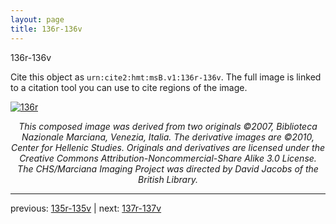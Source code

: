 ```yaml
---
layout: page
title: 136r-136v
---
```


136r-136v

Cite this object as `urn:cite2:hmt:msB.v1:136r-136v`. The full image is linked to a citation tool you can use to cite regions of the image.

[![136r](http://www.homermultitext.org/iipsrv?IIIF=/project/homer/pyramidal/deepzoom/hmt/vbbifolio/v1/vb_135v_136r.tif/full/800,/0/default.jpg)](http://www.homermultitext.org/ict2/?urn=urn:cite2:hmt:vbbifolio.v1:vb_135v_136r) 

<p style="text-align: center; font-style: italic;">This composed image was derived from two originals ©2007, Biblioteca Nazionale Marciana, Venezia, Italia. The derivative images are ©2010, Center for Hellenic Studies. Originals and derivatives are licensed under the Creative Commons Attribution-Noncommercial-Share Alike 3.0 License. The CHS/Marciana Imaging Project was directed by David Jacobs of the British Library.</p>

---

previous: [135r-135v](../135r-135v/) | next: [137r-137v](../137r-137v/)
